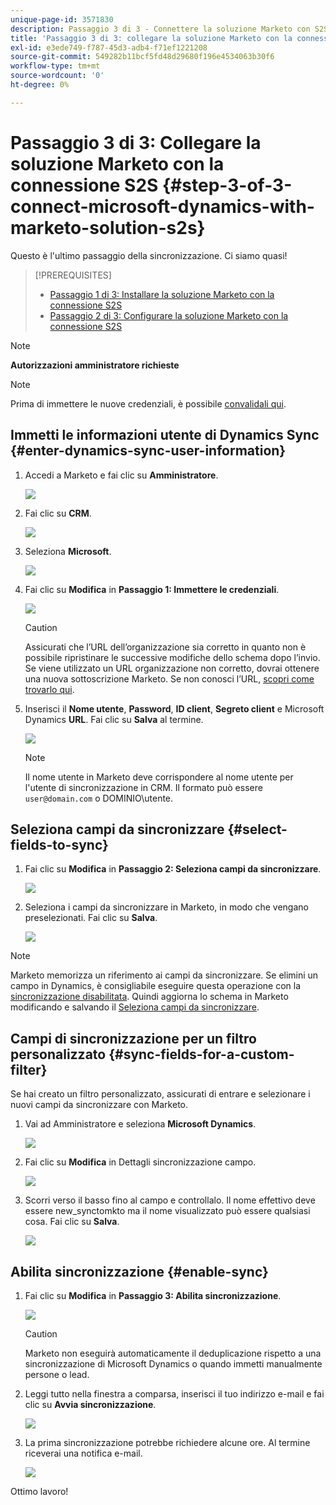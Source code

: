 ```yaml
---
unique-page-id: 3571830
description: Passaggio 3 di 3 - Connettere la soluzione Marketo con S2S Connection - Marketo Docs - Documentazione del prodotto
title: 'Passaggio 3 di 3: collegare la soluzione Marketo con la connessione S2S'
exl-id: e3ede749-f787-45d3-adb4-f71ef1221208
source-git-commit: 549282b11bcf5fd48d29680f196e4534063b30f6
workflow-type: tm+mt
source-wordcount: '0'
ht-degree: 0%

---
```


# Passaggio 3 di 3: Collegare la soluzione Marketo con la connessione S2S {#step-3-of-3-connect-microsoft-dynamics-with-marketo-solution-s2s}

Questo è l&#39;ultimo passaggio della sincronizzazione. Ci siamo quasi!

>[!PREREQUISITES]
>
>* [Passaggio 1 di 3: Installare la soluzione Marketo con la connessione S2S](/help/marketo/product-docs/crm-sync/microsoft-dynamics-sync/sync-setup/microsoft-dynamics-365-with-s2s-connection/step-1-of-3-install.md)
>* [Passaggio 2 di 3: Configurare la soluzione Marketo con la connessione S2S](/help/marketo/product-docs/crm-sync/microsoft-dynamics-sync/sync-setup/microsoft-dynamics-365-with-s2s-connection/step-2-of-3-set-up.md)


>[!NOTE]
>
>**Autorizzazioni amministratore richieste**

>[!NOTE]
>
>Prima di immettere le nuove credenziali, è possibile [convalidali qui](/help/marketo/product-docs/crm-sync/microsoft-dynamics-sync/sync-setup/validate-microsoft-dynamics-sync.md).

## Immetti le informazioni utente di Dynamics Sync {#enter-dynamics-sync-user-information}

1. Accedi a Marketo e fai clic su **Amministratore**.

   ![](assets/login-admin.png)

1. Fai clic su **CRM**.

   ![](assets/image2015-3-16-9-3a47-3a34.png)

1. Seleziona **Microsoft**.

   ![](assets/image2015-3-16-9-3a50-3a6.png)

1. Fai clic su **Modifica** in **Passaggio 1: Immettere le credenziali**.

   ![](assets/image2015-3-16-9-3a48-3a43.png)

   >[!CAUTION]
   >
   >Assicurati che l’URL dell’organizzazione sia corretto in quanto non è possibile ripristinare le successive modifiche dello schema dopo l’invio. Se viene utilizzato un URL organizzazione non corretto, dovrai ottenere una nuova sottoscrizione Marketo. Se non conosci l’URL, [scopri come trovarlo qui](/help/marketo/product-docs/crm-sync/microsoft-dynamics-sync/sync-setup/view-the-organization-service-url.md).

1. Inserisci il **Nome utente**, **Password**, **ID client**, **Segreto client** e Microsoft Dynamics **URL**. Fai clic su **Salva** al termine.

   ![](assets/step-3-of-3-s2s-5.png)

   >[!NOTE]
   >
   >Il nome utente in Marketo deve corrispondere al nome utente per l&#39;utente di sincronizzazione in CRM. Il formato può essere `user@domain.com` o DOMINIO\utente.

## Seleziona campi da sincronizzare {#select-fields-to-sync}

1. Fai clic su **Modifica** in **Passaggio 2: Seleziona campi da sincronizzare**.

   ![](assets/image2015-3-16-9-3a51-3a28.png)

1. Seleziona i campi da sincronizzare in Marketo, in modo che vengano preselezionati. Fai clic su **Salva**.

   ![](assets/image2016-8-25-15-3a6-3a11.png)

>[!NOTE]
>
>Marketo memorizza un riferimento ai campi da sincronizzare. Se elimini un campo in Dynamics, è consigliabile eseguire questa operazione con la [sincronizzazione disabilitata](/help/marketo/product-docs/crm-sync/salesforce-sync/enable-disable-the-salesforce-sync.md). Quindi aggiorna lo schema in Marketo modificando e salvando il [Seleziona campi da sincronizzare](/help/marketo/product-docs/crm-sync/microsoft-dynamics-sync/microsoft-dynamics-sync-details/microsoft-dynamics-sync-field-sync/editing-fields-to-sync-before-deleting-them-in-dynamics.md).

## Campi di sincronizzazione per un filtro personalizzato {#sync-fields-for-a-custom-filter}

Se hai creato un filtro personalizzato, assicurati di entrare e selezionare i nuovi campi da sincronizzare con Marketo.

1. Vai ad Amministratore e seleziona **Microsoft Dynamics**.

   ![](assets/image2015-10-9-9-3a50-3a9.png)

1. Fai clic su **Modifica** in Dettagli sincronizzazione campo.

   ![](assets/image2015-10-9-9-3a52-3a23.png)

1. Scorri verso il basso fino al campo e controllalo. Il nome effettivo deve essere new_synctomkto ma il nome visualizzato può essere qualsiasi cosa. Fai clic su **Salva**.

   ![](assets/image2016-8-25-15-3a7-3a35.png)

## Abilita sincronizzazione {#enable-sync}

1. Fai clic su **Modifica** in **Passaggio 3: Abilita sincronizzazione**.

   ![](assets/image2015-3-16-9-3a52-3a2.png)

   >[!CAUTION]
   >
   >Marketo non eseguirà automaticamente il deduplicazione rispetto a una sincronizzazione di Microsoft Dynamics o quando immetti manualmente persone o lead.

1. Leggi tutto nella finestra a comparsa, inserisci il tuo indirizzo e-mail e fai clic su **Avvia sincronizzazione**.

   ![](assets/image2015-3-16-9-3a55-3a10.png)

1. La prima sincronizzazione potrebbe richiedere alcune ore. Al termine riceverai una notifica e-mail.

   ![](assets/image2015-3-16-9-3a59-3a51.png)

Ottimo lavoro!
